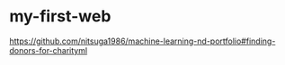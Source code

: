 # my-first-web

https://github.com/nitsuga1986/machine-learning-nd-portfolio#finding-donors-for-charityml
